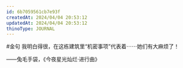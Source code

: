 ```yaml
---
id: 6b7059561cb7e93f
createdAt: 2024/04/04 20:53:12
updatedAt: 2024/04/04 20:53:12
thinoType: JOURNAL
---
```

#金句 我明白得很，在这栋建筑里“机密事项”代表着⋯⋯她们有大麻烦了！

——兔毛手袋，《今夜星光灿烂·进行曲》